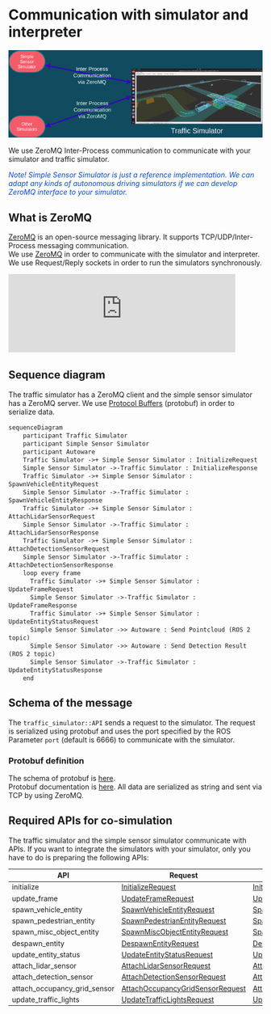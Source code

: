 # Communication with simulator and interpreter

![ZeroMQ communication](../image/inter_process_communication.png "ZeroMQ inter-process communication")

We use ZeroMQ Inter-Process communication to communicate with your simulator and traffic simulator.

<font color="#065479E">_Note! Simple Sensor Simulator is just a reference implementation. We can adapt any kinds of autonomous driving simulators if we can develop ZeroMQ interface to your simulator._</font>

## What is ZeroMQ

[ZeroMQ](https://zeromq.org/) is an open-source messaging library. It supports TCP/UDP/Inter-Process messaging communication.  
We use [ZeroMQ](https://zeromq.org/) in order to communicate with the simulator and interpreter.
We use Request/Reply sockets in order to run the simulators synchronously.

<iframe 
  class="hatenablogcard" 
  style="width:100%;height:155px;max-width:450px;" 
  title="embree" 
  src="https://hatenablog-parts.com/embed?url=https://zeromq.org/" 
  width="300" height="150" frameborder="0" scrolling="no">
</iframe>

## Sequence diagram

The traffic simulator has a ZeroMQ client and the simple sensor simulator has a ZeroMQ server.
We use [Protocol Buffers](https://developers.google.com/protocol-buffers) (protobuf) in order to serialize data.

```mermaid
sequenceDiagram
    participant Traffic Simulator
    participant Simple Sensor Simulator
    participant Autoware
    Traffic Simulator ->+ Simple Sensor Simulator : InitializeRequest
    Simple Sensor Simulator ->-Traffic Simulator : InitializeResponse
    Traffic Simulator ->+ Simple Sensor Simulator : SpawnVehicleEntityRequest
    Simple Sensor Simulator ->-Traffic Simulator : SpawnVehicleEntityResponse
    Traffic Simulator ->+ Simple Sensor Simulator : AttachLidarSensorRequest
    Simple Sensor Simulator ->-Traffic Simulator : AttachLidarSensorResponse
    Traffic Simulator ->+ Simple Sensor Simulator : AttachDetectionSensorRequest
    Simple Sensor Simulator ->-Traffic Simulator : AttachDetectionSensorResponse
    loop every frame
      Traffic Simulator ->+ Simple Sensor Simulator : UpdateFrameRequest
      Simple Sensor Simulator ->-Traffic Simulator : UpdateFrameResponse
      Traffic Simulator ->+ Simple Sensor Simulator : UpdateEntityStatusRequest
      Simple Sensor Simulator ->> Autoware : Send Pointcloud (ROS 2 topic)
      Simple Sensor Simulator ->> Autoware : Send Detection Result (ROS 2 topic)
      Simple Sensor Simulator ->-Traffic Simulator : UpdateEntityStatusResponse
    end
```

## Schema of the message

The `traffic_simulator::API` sends a request to the simulator. The request is serialized using protobuf and uses the port specified by the ROS Parameter `port` (default is 6666) to communicate with the simulator.

### Protobuf definition

The schema of protobuf is [here](https://github.com/tier4/scenario_simulator_v2/blob/master/simulation/simulation_interface/proto/simulation_api_schema.proto).  
Protobuf documentation is [here](https://tier4.github.io/scenario_simulator_v2-docs/proto_doc/protobuf). All data are serialized as string and sent via TCP by using ZeroMQ.

## Required APIs for co-simulation

The traffic simulator and the simple sensor simulator communicate with APIs. If you want to integrate the simulators with your simulator, only you have to do is preparing the following APIs:

| API                          | Request                                                                                                                                                           | Response                                                                                                                                                            |
|------------------------------|-------------------------------------------------------------------------------------------------------------------------------------------------------------------|---------------------------------------------------------------------------------------------------------------------------------------------------------------------|
| initialize                   | [InitializeRequest](https://tier4.github.io/scenario_simulator_v2-docs/proto_doc/protobuf/#simulation_api_schema.InitializeRequest)                               | [InitializeResponse](https://tier4.github.io/scenario_simulator_v2-docs/proto_doc/protobuf/#simulation_api_schema.InitializeResponse)                               |
| update_frame                 | [UpdateFrameRequest](https://tier4.github.io/scenario_simulator_v2-docs/proto_doc/protobuf/#simulation_api_schema.UpdateFrameRequest)                             | [UpdateFrameResponse](https://tier4.github.io/scenario_simulator_v2-docs/proto_doc/protobuf/#simulation_api_schema.UpdateFrameResponse)                             |
| spawn_vehicle_entity         | [SpawnVehicleEntityRequest](https://tier4.github.io/scenario_simulator_v2-docs/proto_doc/protobuf/#simulation_api_schema.SpawnVehicleEntityRequest)               | [SpawnVehicleEntityResponse](https://tier4.github.io/scenario_simulator_v2-docs/proto_doc/protobuf/#simulation_api_schema.SpawnVehicleEntityResponse)               |
| spawn_pedestrian_entity      | [SpawnPedestrianEntityRequest](https://tier4.github.io/scenario_simulator_v2-docs/proto_doc/protobuf/#simulation_api_schema.SpawnPedestrianEntityRequest)         | [SpawnPedestrianEntityResponse](https://tier4.github.io/scenario_simulator_v2-docs/proto_doc/protobuf/#simulation_api_schema.SpawnPedestrianEntityResponse)         |
| spawn_misc_object_entity     | [SpawnMiscObjectEntityRequest](https://tier4.github.io/scenario_simulator_v2-docs/proto_doc/protobuf/#simulation_api_schema.SpawnMiscObjectEntityRequest)         | [SpawnPedestrianEntityResponse](https://tier4.github.io/scenario_simulator_v2-docs/proto_doc/protobuf/#simulation_api_schema.SpawnMiscObjectEntityResponse)         |
| despawn_entity               | [DespawnEntityRequest](https://tier4.github.io/scenario_simulator_v2-docs/proto_doc/protobuf/#simulation_api_schema.DespawnEntityRequest)                         | [DespawnEntityResponse](https://tier4.github.io/scenario_simulator_v2-docs/proto_doc/protobuf/#simulation_api_schema.DespawnEntityResponse)                         |
| update_entity_status         | [UpdateEntityStatusRequest](https://tier4.github.io/scenario_simulator_v2-docs/proto_doc/protobuf/#simulation_api_schema.UpdateEntityStatusRequest)               | [UpdateEntityStatusResponse](https://tier4.github.io/scenario_simulator_v2-docs/proto_doc/protobuf/#simulation_api_schema.UpdateEntityStatusResponse)               |
| attach_lidar_sensor          | [AttachLidarSensorRequest](https://tier4.github.io/scenario_simulator_v2-docs/proto_doc/protobuf/#simulation_api_schema.AttachLidarSensorRequest)                 | [AttachLidarSensorResponse](https://tier4.github.io/scenario_simulator_v2-docs/proto_doc/protobuf/#simulation_api_schema.AttachLidarSensorResponse)                 |
| attach_detection_sensor      | [AttachDetectionSensorRequest](https://tier4.github.io/scenario_simulator_v2-docs/proto_doc/protobuf/#simulation_api_schema.AttachDetectionSensorRequest)         | [AttachDetectionSensorResponse](https://tier4.github.io/scenario_simulator_v2-docs/proto_doc/protobuf/#simulation_api_schema.AttachDetectionSensorResponse)         |
| attach_occupancy_grid_sensor | [AttachOccupancyGridSensorRequest](https://tier4.github.io/scenario_simulator_v2-docs/proto_doc/protobuf/#simulation_api_schema.AttachOccupancyGridSensorRequest) | [AttachOccupancyGridSensorResponse](https://tier4.github.io/scenario_simulator_v2-docs/proto_doc/protobuf/#simulation_api_schema.AttachOccupancyGridSensorResponse) |
| update_traffic_lights        | [UpdateTrafficLightsRequest](https://tier4.github.io/scenario_simulator_v2-docs/proto_doc/protobuf/#simulation_api_schema.UpdateTrafficLightsRequest)             | [UpdateTrafficLightsResponse](https://tier4.github.io/scenario_simulator_v2-docs/proto_doc/protobuf/#simulation_api_schema.UpdateTrafficLightsResponse)             |
